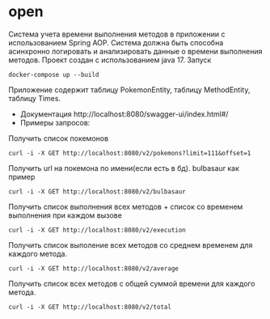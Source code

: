 # open
Система учета времени выполнения методов в приложении с использованием Spring AOP. 
Система должна быть способна асинхронно логировать и анализировать данные о времени выполнения методов.
Проект создан с использованием java 17.
Запуск 
 ```shell
docker-compose up --build
```
Приложение содержит таблицу PokemonEntity, таблицу MethodEntity, таблицу Times.
* Документация http://localhost:8080/swagger-ui/index.html#/
* Примеры запросов:

Получить список покемонов
```shell
curl -i -X GET http://localhost:8080/v2/pokemons?limit=111&offset=1
```
Получить url на покемона по имени(если есть в бд). bulbasaur как пример
 ```shell
curl -i -X GET http://localhost:8080/v2/bulbasaur
```

Получить список выполнения всех методов + список со временем выполнения при каждом вызове
```shell
curl -i -X GET http://localhost:8080/v2/execution
```
Получить список выполение всех методов со среднем временем для каждого метода.
```shell
curl -i -X GET http://localhost:8080/v2/average
```
Получить список всех методов с общей суммой времени для каждого метода.
```shell
curl -i -X GET http://localhost:8080/v2/total
```
 